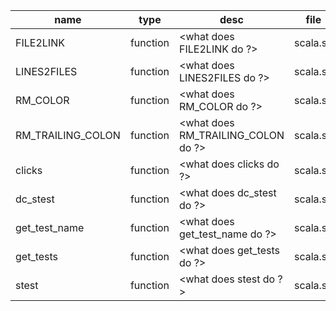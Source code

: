 | name              |  type     |  desc                               |  file     |  note |
| ----------------- | --------- | ----------------------------------- | --------- | ----- |
| FILE2LINK         |  function |  <what does FILE2LINK do ?>         |  scala.sh |  <->  |
| LINES2FILES       |  function |  <what does LINES2FILES do ?>       |  scala.sh |  <->  |
| RM_COLOR          |  function |  <what does RM_COLOR do ?>          |  scala.sh |  <->  |
| RM_TRAILING_COLON |  function |  <what does RM_TRAILING_COLON do ?> |  scala.sh |  <->  |
| clicks            |  function |  <what does clicks do ?>            |  scala.sh |  <->  |
| dc_stest          |  function |  <what does dc_stest do ?>          |  scala.sh |  <->  |
| get_test_name     |  function |  <what does get_test_name do ?>     |  scala.sh |  <->  |
| get_tests         |  function |  <what does get_tests do ?>         |  scala.sh |  <->  |
| stest             |  function |  <what does stest do ?>             |  scala.sh |  <->  |
